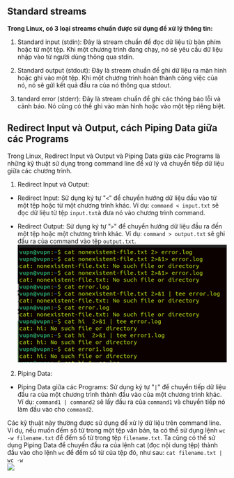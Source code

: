 ## Standard streams
**Trong Linux, có 3 loại streams chuẩn được sử dụng để xử lý thông tin:** 

1. Standard input (stdin): Đây là stream chuẩn để đọc dữ liệu từ bàn phím hoặc từ một tệp. Khi một chương trình đang chạy, nó sẽ yêu cầu dữ liệu nhập vào từ người dùng thông qua stdin.

2. Standard output (stdout): Đây là stream chuẩn để ghi dữ liệu ra màn hình hoặc ghi vào một tệp. Khi một chương trình hoàn thành công việc của nó, nó sẽ gửi kết quả đầu ra của nó thông qua stdout.

3. tandard error (stderr): Đây là stream chuẩn để ghi các thông báo lỗi và cảnh báo. Nó cũng có thể ghi vào màn hình hoặc vào một tệp riêng biệt.   

## Redirect Input và Output, cách Piping Data giữa các Programs
Trong Linux, Redirect Input và Output và Piping Data giữa các Programs là những kỹ thuật sử dụng trong command line để xử lý và chuyển tiếp dữ liệu giữa các chương trình.  
1. Redirect Input và Output:

- Redirect Input: Sử dụng ký tự "`<`" để chuyển hướng dữ liệu đầu vào từ một tệp hoặc từ một chương trình khác. Ví dụ: `command < input.txt` sẽ đọc dữ liệu từ tệp `input.txt`à đưa nó vào chương trình command.

- Redirect Output: Sử dụng ký tự "`>`" để chuyển hướng dữ liệu đầu ra đến một tệp hoặc một chương trình khác. Ví dụ: `command > output.txt` sẽ ghi đầu ra của command vào tệp `output.txt`.     
![](https://github.com/sys6101/vupncloud/raw/main/Picture/Linux/redirect1.png)
2. Piping Data:
- Piping Data giữa các Programs: Sử dụng ký tự "`|`" để chuyển tiếp dữ liệu đầu ra của một chương trình thành đầu vào của một chương trình khác. Ví dụ: `command1 | command2` sẽ lấy đầu ra của `command1` và chuyển tiếp nó làm đầu vào cho `command2`.    

Các kỹ thuật này thường được sử dụng để xử lý dữ liệu trên command line. Ví dụ, nếu muốn đếm số từ trong một tệp văn bản, ta có thể sử dụng lệnh `wc -w filename.txt` để đếm số từ trong tệp `filename.txt`. Ta cũng có thể sử dụng Piping Data để chuyển đầu ra của lệnh cat (đọc nội dung tệp) thành đầu vào cho lệnh `wc` để đếm số từ của tệp đó, như sau: `cat filename.txt | wc -w`       
![](https://github.com/sys6101/vupncloud/raw/main/Picture/Linux/redirect2.png)